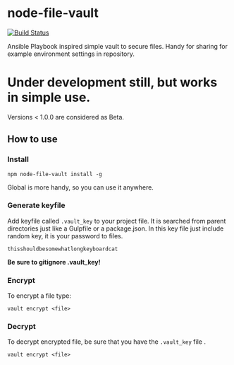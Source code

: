 # node-file-vault

[![Build Status](https://travis-ci.org/ristinolla/node-file-vault.svg?branch=master)](https://travis-ci.org/ristinolla/node-file-vault)

Ansible Playbook inspired simple vault to secure files. Handy for sharing for example environment settings in repository.

# Under development still, but works in simple use.

Versions < 1.0.0 are considered as Beta.

## How to use

### Install

    npm node-file-vault install -g

Global is more handy, so you can use it anywhere.

### Generate keyfile

Add keyfile called <code>.vault_key</code> to your project file. It is searched from parent directories just like a Gulpfile or a package.json. In this key file just include random key, it is your password to files.

    thisshouldbesomewhatlongkeyboardcat

**Be sure to gitignore .vault_key!**

### Encrypt

To encrypt a file type:

    vault encrypt <file>

### Decrypt

To decrypt encrypted file, be sure that you have the <code>.vault_key</code> file .

    vault encrypt <file>
